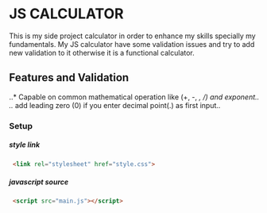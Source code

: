 # JS CALCULATOR 
This is my side project calculator in order to enhance my skills specially my fundamentals. My JS calculator 
have some validation issues and try to add new validation to it otherwise it is a functional calculator.

## Features and Validation
..* Capable on common mathematical operation like (+, -, *, /) and exponent..
..* add leading zero (0) if you enter decimal point(.) as first input..

### Setup


##### style link
```html
 <link rel="stylesheet" href="style.css">
```


##### javascript source
```html
 <script src="main.js"></script>
```



